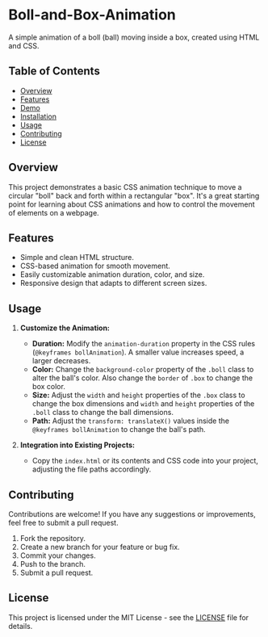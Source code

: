 # Boll-and-Box-Animation

A simple animation of a boll (ball) moving inside a box, created using HTML and CSS.

## Table of Contents

*   [Overview](#overview)
*   [Features](#features)
*   [Demo](#demo)
*   [Installation](#installation)
*   [Usage](#usage)
*   [Contributing](#contributing)
*   [License](#license)

## Overview

This project demonstrates a basic CSS animation technique to move a circular "boll" back and forth within a rectangular "box". It's a great starting point for learning about CSS animations and how to control the movement of elements on a webpage.

## Features

*   Simple and clean HTML structure.
*   CSS-based animation for smooth movement.
*   Easily customizable animation duration, color, and size.
*   Responsive design that adapts to different screen sizes.

## Usage

1.  **Customize the Animation:**

    *   **Duration:**  Modify the `animation-duration` property in the CSS rules (`@keyframes bollAnimation`).  A smaller value increases speed, a larger decreases.
    *   **Color:** Change the `background-color` property of the `.boll` class to alter the ball's color. Also change the `border` of `.box` to change the box color.
    *   **Size:** Adjust the `width` and `height` properties of the `.box` class to change the box dimensions and `width` and `height` properties of the `.boll` class to change the ball dimensions.
    *   **Path:** Adjust the `transform: translateX()` values inside the `@keyframes bollAnimation` to change the ball's path.

2.  **Integration into Existing Projects:**

    *   Copy the `index.html` or its contents and CSS code into your project, adjusting the file paths accordingly.

## Contributing

Contributions are welcome! If you have any suggestions or improvements, feel free to submit a pull request.

1.  Fork the repository.
2.  Create a new branch for your feature or bug fix.
3.  Commit your changes.
4.  Push to the branch.
5.  Submit a pull request.

## License

This project is licensed under the MIT License - see the [LICENSE](LICENSE) file for details.
